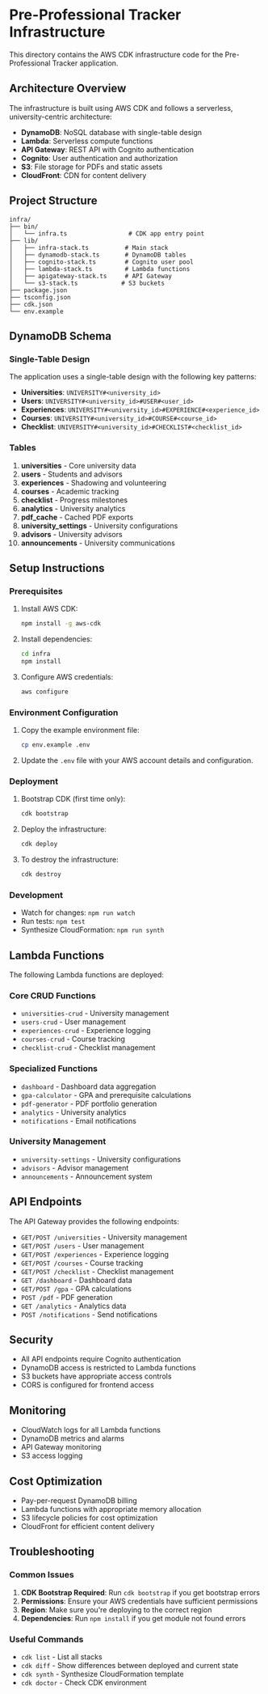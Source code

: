 # Pre-Professional Tracker Infrastructure

This directory contains the AWS CDK infrastructure code for the Pre-Professional Tracker application.

## Architecture Overview

The infrastructure is built using AWS CDK and follows a serverless, university-centric architecture:

- **DynamoDB**: NoSQL database with single-table design
- **Lambda**: Serverless compute functions
- **API Gateway**: REST API with Cognito authentication
- **Cognito**: User authentication and authorization
- **S3**: File storage for PDFs and static assets
- **CloudFront**: CDN for content delivery

## Project Structure

```
infra/
├── bin/
│   └── infra.ts                 # CDK app entry point
├── lib/
│   ├── infra-stack.ts          # Main stack
│   ├── dynamodb-stack.ts       # DynamoDB tables
│   ├── cognito-stack.ts        # Cognito user pool
│   ├── lambda-stack.ts         # Lambda functions
│   ├── apigateway-stack.ts     # API Gateway
│   └── s3-stack.ts            # S3 buckets
├── package.json
├── tsconfig.json
├── cdk.json
└── env.example
```

## DynamoDB Schema

### Single-Table Design

The application uses a single-table design with the following key patterns:

- **Universities**: `UNIVERSITY#<university_id>`
- **Users**: `UNIVERSITY#<university_id>#USER#<user_id>`
- **Experiences**: `UNIVERSITY#<university_id>#EXPERIENCE#<experience_id>`
- **Courses**: `UNIVERSITY#<university_id>#COURSE#<course_id>`
- **Checklist**: `UNIVERSITY#<university_id>#CHECKLIST#<checklist_id>`

### Tables

1. **universities** - Core university data
2. **users** - Students and advisors
3. **experiences** - Shadowing and volunteering
4. **courses** - Academic tracking
5. **checklist** - Progress milestones
6. **analytics** - University analytics
7. **pdf_cache** - Cached PDF exports
8. **university_settings** - University configurations
9. **advisors** - University advisors
10. **announcements** - University communications

## Setup Instructions

### Prerequisites

1. Install AWS CDK:

   ```bash
   npm install -g aws-cdk
   ```

2. Install dependencies:

   ```bash
   cd infra
   npm install
   ```

3. Configure AWS credentials:
   ```bash
   aws configure
   ```

### Environment Configuration

1. Copy the example environment file:

   ```bash
   cp env.example .env
   ```

2. Update the `.env` file with your AWS account details and configuration.

### Deployment

1. Bootstrap CDK (first time only):

   ```bash
   cdk bootstrap
   ```

2. Deploy the infrastructure:

   ```bash
   cdk deploy
   ```

3. To destroy the infrastructure:
   ```bash
   cdk destroy
   ```

### Development

- Watch for changes: `npm run watch`
- Run tests: `npm test`
- Synthesize CloudFormation: `npm run synth`

## Lambda Functions

The following Lambda functions are deployed:

### Core CRUD Functions

- `universities-crud` - University management
- `users-crud` - User management
- `experiences-crud` - Experience logging
- `courses-crud` - Course tracking
- `checklist-crud` - Checklist management

### Specialized Functions

- `dashboard` - Dashboard data aggregation
- `gpa-calculator` - GPA and prerequisite calculations
- `pdf-generator` - PDF portfolio generation
- `analytics` - University analytics
- `notifications` - Email notifications

### University Management

- `university-settings` - University configurations
- `advisors` - Advisor management
- `announcements` - Announcement system

## API Endpoints

The API Gateway provides the following endpoints:

- `GET/POST /universities` - University management
- `GET/POST /users` - User management
- `GET/POST /experiences` - Experience logging
- `GET/POST /courses` - Course tracking
- `GET/POST /checklist` - Checklist management
- `GET /dashboard` - Dashboard data
- `GET/POST /gpa` - GPA calculations
- `POST /pdf` - PDF generation
- `GET /analytics` - Analytics data
- `POST /notifications` - Send notifications

## Security

- All API endpoints require Cognito authentication
- DynamoDB access is restricted to Lambda functions
- S3 buckets have appropriate access controls
- CORS is configured for frontend access

## Monitoring

- CloudWatch logs for all Lambda functions
- DynamoDB metrics and alarms
- API Gateway monitoring
- S3 access logging

## Cost Optimization

- Pay-per-request DynamoDB billing
- Lambda functions with appropriate memory allocation
- S3 lifecycle policies for cost optimization
- CloudFront for efficient content delivery

## Troubleshooting

### Common Issues

1. **CDK Bootstrap Required**: Run `cdk bootstrap` if you get bootstrap errors
2. **Permissions**: Ensure your AWS credentials have sufficient permissions
3. **Region**: Make sure you're deploying to the correct region
4. **Dependencies**: Run `npm install` if you get module not found errors

### Useful Commands

- `cdk list` - List all stacks
- `cdk diff` - Show differences between deployed and current state
- `cdk synth` - Synthesize CloudFormation template
- `cdk doctor` - Check CDK environment
